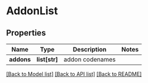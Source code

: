 # AddonList

## Properties
Name | Type | Description | Notes
------------ | ------------- | ------------- | -------------
**addons** | **list[str]** | addon codenames | 

[[Back to Model list]](../README.md#documentation-for-models) [[Back to API list]](../README.md#documentation-for-api-endpoints) [[Back to README]](../README.md)


